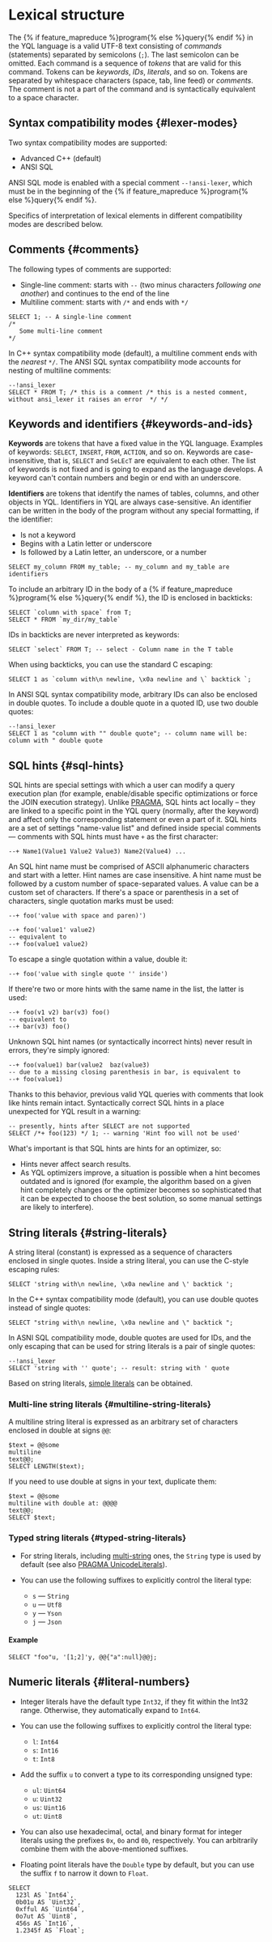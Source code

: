 # Lexical structure

The {% if feature_mapreduce %}program{% else %}query{% endif %} in the YQL language is a valid UTF-8 text consisting of _commands_ (statements) separated by semicolons (`;`).
The last semicolon can be omitted.
Each command is a sequence of _tokens_ that are valid for this command.
Tokens can be _keywords_, _IDs_, _literals_, and so on.
Tokens are separated by whitespace characters (space, tab, line feed) or _comments_. The comment is not a part of the command and is syntactically equivalent to a space character.

## Syntax compatibility modes {#lexer-modes}

Two syntax compatibility modes are supported:
* Advanced C++ (default)
* ANSI SQL

ANSI SQL mode is enabled with a special comment `--!ansi-lexer`, which must be in the beginning of the {% if feature_mapreduce %}program{% else %}query{% endif %}.

Specifics of interpretation of lexical elements in different compatibility modes are described below.

## Comments {#comments}

The following types of comments are supported:

* Single-line comment: starts with `--` (two minus characters _following one another_) and continues to the end of the line
* Multiline comment: starts with `/*` and ends with `*/`

```yql
SELECT 1; -- A single-line comment
/*
   Some multi-line comment
*/
```
In C++ syntax compatibility mode (default), a multiline comment ends with the _nearest_ `*/`.
The ANSI SQL syntax compatibility mode accounts for nesting of multiline comments:

```yql
--!ansi_lexer
SELECT * FROM T; /* this is a comment /* this is a nested comment, without ansi_lexer it raises an error  */ */
```

## Keywords and identifiers {#keywords-and-ids}

**Keywords** are tokens that have a fixed value in the YQL language. Examples of keywords: `SELECT`, `INSERT`, `FROM`, `ACTION`, and so on. Keywords are case-insensitive, that is, `SELECT` and `SeLEcT` are equivalent to each other.
The list of keywords is not fixed and is going to expand as the language develops. A keyword can't contain numbers and begin or end with an underscore.

**Identifiers** are tokens that identify the names of tables, columns, and other objects in YQL. Identifiers in YQL are always case-sensitive.
An identifier can be written in the body of the program without any special formatting, if the identifier:

* Is not a keyword
* Begins with a Latin letter or underscore
* Is followed by a Latin letter, an underscore, or a number

```yql
SELECT my_column FROM my_table; -- my_column and my_table are identifiers
```

To include an arbitrary ID in the body of a {% if feature_mapreduce %}program{% else %}query{% endif %}, the ID is enclosed in backticks:
```yql
SELECT `column with space` from T;
SELECT * FROM `my_dir/my_table`
```

IDs in backticks are never interpreted as keywords:

```yql
SELECT `select` FROM T; -- select - Column name in the T table
```
When using backticks, you can use the standard C escaping:

```yql
SELECT 1 as `column with\n newline, \x0a newline and \` backtick `;
```

In ANSI SQL syntax compatibility mode, arbitrary IDs can also be enclosed in double quotes. To include a double quote in a quoted ID, use two double quotes:

```yql
--!ansi_lexer
SELECT 1 as "column with "" double quote"; -- column name will be: column with " double quote
```

## SQL hints {#sql-hints}

SQL hints are special settings with which a user can modify a query execution plan
(for example, enable/disable specific optimizations or force the JOIN execution strategy).
Unlike [PRAGMA](../pragma.md), SQL hints act locally – they are linked to a specific point in the YQL query (normally, after the keyword)
and affect only the corresponding statement or even a part of it.
SQL hints are a set of settings "name-value list" and defined inside special comments —
comments with SQL hints must have `+` as the first character:

```yql
--+ Name1(Value1 Value2 Value3) Name2(Value4) ...
```

An SQL hint name must be comprised of ASCII alphanumeric characters and start with a letter. Hint names are case insensitive.
A hint name must be followed by a custom number of space-separated values. A value can be a custom set of characters.
If there's a space or parenthesis in a set of characters, single quotation marks must be used:

```yql
--+ foo('value with space and paren)')
```

```yql
--+ foo('value1' value2)
-- equivalent to
--+ foo(value1 value2)
```

To escape a single quotation within a value, double it:

```yql
--+ foo('value with single quote '' inside')
```

If there're two or more hints with the same name in the list, the latter is used:

```yql
--+ foo(v1 v2) bar(v3) foo()
-- equivalent to
--+ bar(v3) foo()
```

Unknown SQL hint names (or syntactically incorrect hints) never result in errors, they're simply ignored:

```yql
--+ foo(value1) bar(value2  baz(value3)
-- due to a missing closing parenthesis in bar, is equivalent to
--+ foo(value1)
```
Thanks to this behavior, previous valid YQL queries with comments that look like hints remain intact.
Syntactically correct SQL hints in a place unexpected for YQL result in a warning:

```yql
-- presently, hints after SELECT are not supported
SELECT /*+ foo(123) */ 1; -- warning 'Hint foo will not be used'
```

What's important is that SQL hints are hints for an optimizer, so:

* Hints never affect search results.
* As YQL optimizers improve, a situation is possible when a hint becomes outdated and is ignored (for example, the algorithm based on a given hint completely changes or the optimizer becomes so sophisticated that it can be expected to choose the best solution, so some manual settings are likely to interfere).

## String literals {#string-literals}

A string literal (constant) is expressed as a sequence of characters enclosed in single quotes. Inside a string literal, you can use the C-style escaping rules:
```yql
SELECT 'string with\n newline, \x0a newline and \' backtick ';
```

In the C++ syntax compatibility mode (default), you can use double quotes instead of single quotes:
```yql
SELECT "string with\n newline, \x0a newline and \" backtick ";
```

In ASNI SQL compatibility mode, double quotes are used for IDs, and the only escaping that can be used for string literals is a pair of single quotes:

```yql
--!ansi_lexer
SELECT 'string with '' quote'; -- result: string with ' quote
```

Based on string literals, [simple literals](../../builtins/basic#data-type-literals) can be obtained.

### Multi-line string literals {#multiline-string-literals}

A multiline string literal is expressed as an arbitrary set of characters enclosed in double at signs `@@`:

```yql
$text = @@some
multiline
text@@;
SELECT LENGTH($text);
```

If you need to use double at signs in your text, duplicate them:

```yql
$text = @@some
multiline with double at: @@@@
text@@;
SELECT $text;
```

### Typed string literals {#typed-string-literals}

* For string literals, including [multi-string](#multiline-string-literals) ones, the `String` type is used by default (see also [PRAGMA UnicodeLiterals](../pragma.md#UnicodeLiterals)).
* You can use the following suffixes to explicitly control the literal type:

  * `s` — `String`
  * `u` — `Utf8`
  * `y` — `Yson`
  * `j` — `Json`

#### Example

```yql
SELECT "foo"u, '[1;2]'y, @@{"a":null}@@j;
```

## Numeric literals {#literal-numbers}

* Integer literals have the default type `Int32`, if they fit within the Int32 range. Otherwise, they automatically expand to `Int64`.
* You can use the following suffixes to explicitly control the literal type:

  * `l`: `Int64`
  * `s`: `Int16`
  * `t`: `Int8`

* Add the suffix `u` to convert a type to its corresponding unsigned type:

  * `ul`: `Uint64`
  * `u`: `Uint32`
  * `us`: `Uint16`
  * `ut`: `Uint8`

* You can also use hexadecimal, octal, and binary format for integer literals using the prefixes `0x`, `0o` and `0b`, respectively. You can arbitrarily combine them with the above-mentioned suffixes.
* Floating point literals have the `Double` type by default, but you can use the suffix `f` to narrow it down to `Float`.

```yql
SELECT
  123l AS `Int64`,
  0b01u AS `Uint32`,
  0xfful AS `Uint64`,
  0o7ut AS `Uint8`,
  456s AS `Int16`,
  1.2345f AS `Float`;
```
